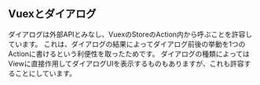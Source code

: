 ## Vuexとダイアログ

ダイアログは外部APIとみなし、VuexのStoreのAction内から呼ぶことを許容しています。
これは、ダイアログの結果によってダイアログ前後の挙動を1つのActionに書けるという利便性を取ったためです。
ダイアログの種類によってはViewに直接作用してダイアログUIを表示するものもありますが、これも許容することにしています。

